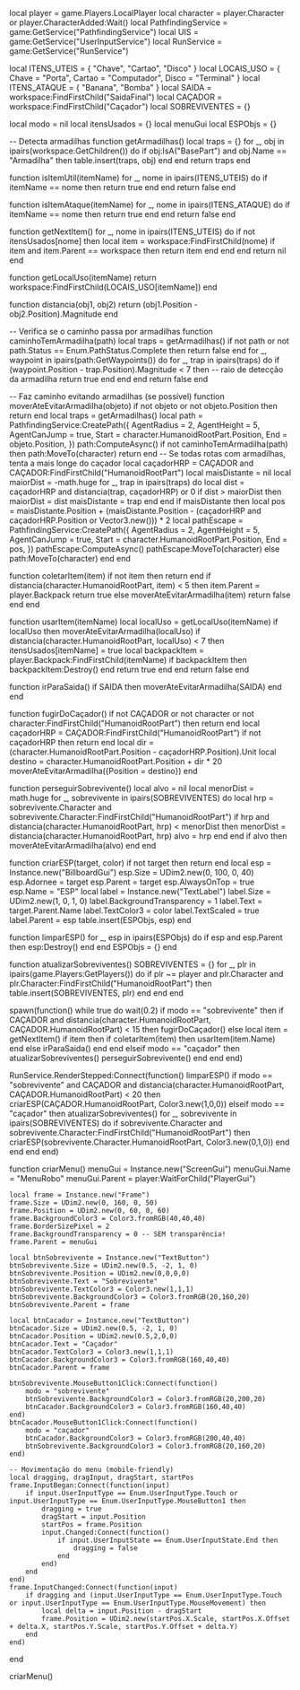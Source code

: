 local player = game.Players.LocalPlayer
local character = player.Character or player.CharacterAdded:Wait()
local PathfindingService = game:GetService("PathfindingService")
local UIS = game:GetService("UserInputService")
local RunService = game:GetService("RunService")

local ITENS_UTEIS = { "Chave", "Cartao", "Disco" }
local LOCAIS_USO = { Chave = "Porta", Cartao = "Computador", Disco = "Terminal" }
local ITENS_ATAQUE = { "Banana", "Bomba" }
local SAIDA = workspace:FindFirstChild("SaidaFinal")
local CAÇADOR = workspace:FindFirstChild("Caçador")
local SOBREVIVENTES = {}

local modo = nil
local itensUsados = {}
local menuGui
local ESPObjs = {}

-- Detecta armadilhas
function getArmadilhas()
    local traps = {}
    for _, obj in ipairs(workspace:GetChildren()) do
        if obj:IsA("BasePart") and obj.Name == "Armadilha" then
            table.insert(traps, obj)
        end
    end
    return traps
end

function isItemUtil(itemName)
    for _, nome in ipairs(ITENS_UTEIS) do
        if itemName == nome then return true end
    end
    return false
end

function isItemAtaque(itemName)
    for _, nome in ipairs(ITENS_ATAQUE) do
        if itemName == nome then return true end
    end
    return false
end

function getNextItem()
    for _, nome in ipairs(ITENS_UTEIS) do
        if not itensUsados[nome] then
            local item = workspace:FindFirstChild(nome)
            if item and item.Parent == workspace then
                return item
            end
        end
    end
    return nil
end

function getLocalUso(itemName)
    return workspace:FindFirstChild(LOCAIS_USO[itemName])
end

function distancia(obj1, obj2)
    return (obj1.Position - obj2.Position).Magnitude
end

-- Verifica se o caminho passa por armadilhas
function caminhoTemArmadilha(path)
    local traps = getArmadilhas()
    if not path or not path.Status == Enum.PathStatus.Complete then return false end
    for _, waypoint in ipairs(path:GetWaypoints()) do
        for _, trap in ipairs(traps) do
            if (waypoint.Position - trap.Position).Magnitude < 7 then -- raio de detecção da armadilha
                return true
            end
        end
    end
    return false
end

-- Faz caminho evitando armadilhas (se possível)
function moverAteEvitarArmadilha(objeto)
    if not objeto or not objeto.Position then return end
    local traps = getArmadilhas()
    local path = PathfindingService:CreatePath({
        AgentRadius = 2,
        AgentHeight = 5,
        AgentCanJump = true,
        Start = character.HumanoidRootPart.Position,
        End = objeto.Position,
    })
    path:ComputeAsync()
    if not caminhoTemArmadilha(path) then
        path:MoveTo(character)
        return
    end
    -- Se todas rotas com armadilhas, tenta a mais longe do caçador
    local caçadorHRP = CAÇADOR and CAÇADOR:FindFirstChild("HumanoidRootPart")
    local maisDistante = nil
    local maiorDist = -math.huge
    for _, trap in ipairs(traps) do
        local dist = caçadorHRP and distancia(trap, caçadorHRP) or 0
        if dist > maiorDist then
            maiorDist = dist
            maisDistante = trap
        end
    end
    if maisDistante then
        local pos = maisDistante.Position + (maisDistante.Position - (caçadorHRP and caçadorHRP.Position or Vector3.new())) * 2
        local pathEscape = PathfindingService:CreatePath({
            AgentRadius = 2,
            AgentHeight = 5,
            AgentCanJump = true,
            Start = character.HumanoidRootPart.Position,
            End = pos,
        })
        pathEscape:ComputeAsync()
        pathEscape:MoveTo(character)
    else
        path:MoveTo(character)
    end
end

function coletarItem(item)
    if not item then return end
    if distancia(character.HumanoidRootPart, item) < 5 then
        item.Parent = player.Backpack
        return true
    else
        moverAteEvitarArmadilha(item)
        return false
    end
end

function usarItem(itemName)
    local localUso = getLocalUso(itemName)
    if localUso then
        moverAteEvitarArmadilha(localUso)
        if distancia(character.HumanoidRootPart, localUso) < 7 then
            itensUsados[itemName] = true
            local backpackItem = player.Backpack:FindFirstChild(itemName)
            if backpackItem then
                backpackItem:Destroy()
            end
            return true
        end
    end
    return false
end

function irParaSaida()
    if SAIDA then
        moverAteEvitarArmadilha(SAIDA)
    end
end

function fugirDoCaçador()
    if not CAÇADOR or not character or not character:FindFirstChild("HumanoidRootPart") then return end
    local caçadorHRP = CAÇADOR:FindFirstChild("HumanoidRootPart")
    if not caçadorHRP then return end
    local dir = (character.HumanoidRootPart.Position - caçadorHRP.Position).Unit
    local destino = character.HumanoidRootPart.Position + dir * 20
    moverAteEvitarArmadilha({Position = destino})
end

function perseguirSobrevivente()
    local alvo = nil
    local menorDist = math.huge
    for _, sobrevivente in ipairs(SOBREVIVENTES) do
        local hrp = sobrevivente.Character and sobrevivente.Character:FindFirstChild("HumanoidRootPart")
        if hrp and distancia(character.HumanoidRootPart, hrp) < menorDist then
            menorDist = distancia(character.HumanoidRootPart, hrp)
            alvo = hrp
        end
    end
    if alvo then moverAteEvitarArmadilha(alvo) end
end

function criarESP(target, color)
    if not target then return end
    local esp = Instance.new("BillboardGui")
    esp.Size = UDim2.new(0, 100, 0, 40)
    esp.Adornee = target
    esp.Parent = target
    esp.AlwaysOnTop = true
    esp.Name = "ESP"
    local label = Instance.new("TextLabel")
    label.Size = UDim2.new(1, 0, 1, 0)
    label.BackgroundTransparency = 1
    label.Text = target.Parent.Name
    label.TextColor3 = color
    label.TextScaled = true
    label.Parent = esp
    table.insert(ESPObjs, esp)
end

function limparESP()
    for _, esp in ipairs(ESPObjs) do
        if esp and esp.Parent then
            esp:Destroy()
        end
    end
    ESPObjs = {}
end

function atualizarSobreviventes()
    SOBREVIVENTES = {}
    for _, plr in ipairs(game.Players:GetPlayers()) do
        if plr ~= player and plr.Character and plr.Character:FindFirstChild("HumanoidRootPart") then
            table.insert(SOBREVIVENTES, plr)
        end
    end
end

spawn(function()
    while true do
        wait(0.2)
        if modo == "sobrevivente" then
            if CAÇADOR and distancia(character.HumanoidRootPart, CAÇADOR.HumanoidRootPart) < 15 then
                fugirDoCaçador()
            else
                local item = getNextItem()
                if item then
                    if coletarItem(item) then
                        usarItem(item.Name)
                    end
                else
                    irParaSaida()
                end
            end
        elseif modo == "caçador" then
            atualizarSobreviventes()
            perseguirSobrevivente()
        end
    end
end)

RunService.RenderStepped:Connect(function()
    limparESP()
    if modo == "sobrevivente" and CAÇADOR and distancia(character.HumanoidRootPart, CAÇADOR.HumanoidRootPart) < 20 then
        criarESP(CAÇADOR.HumanoidRootPart, Color3.new(1,0,0))
    elseif modo == "caçador" then
        atualizarSobreviventes()
        for _, sobrevivente in ipairs(SOBREVIVENTES) do
            if sobrevivente.Character and sobrevivente.Character:FindFirstChild("HumanoidRootPart") then
                criarESP(sobrevivente.Character.HumanoidRootPart, Color3.new(0,1,0))
            end
        end
    end
end)

function criarMenu()
    menuGui = Instance.new("ScreenGui")
    menuGui.Name = "MenuRobo"
    menuGui.Parent = player:WaitForChild("PlayerGui")

    local frame = Instance.new("Frame")
    frame.Size = UDim2.new(0, 160, 0, 50)
    frame.Position = UDim2.new(0, 60, 0, 60)
    frame.BackgroundColor3 = Color3.fromRGB(40,40,40)
    frame.BorderSizePixel = 2
    frame.BackgroundTransparency = 0 -- SEM transparência!
    frame.Parent = menuGui

    local btnSobrevivente = Instance.new("TextButton")
    btnSobrevivente.Size = UDim2.new(0.5, -2, 1, 0)
    btnSobrevivente.Position = UDim2.new(0,0,0,0)
    btnSobrevivente.Text = "Sobrevivente"
    btnSobrevivente.TextColor3 = Color3.new(1,1,1)
    btnSobrevivente.BackgroundColor3 = Color3.fromRGB(20,160,20)
    btnSobrevivente.Parent = frame

    local btnCacador = Instance.new("TextButton")
    btnCacador.Size = UDim2.new(0.5, -2, 1, 0)
    btnCacador.Position = UDim2.new(0.5,2,0,0)
    btnCacador.Text = "Caçador"
    btnCacador.TextColor3 = Color3.new(1,1,1)
    btnCacador.BackgroundColor3 = Color3.fromRGB(160,40,40)
    btnCacador.Parent = frame

    btnSobrevivente.MouseButton1Click:Connect(function()
        modo = "sobrevivente"
        btnSobrevivente.BackgroundColor3 = Color3.fromRGB(20,200,20)
        btnCacador.BackgroundColor3 = Color3.fromRGB(160,40,40)
    end)
    btnCacador.MouseButton1Click:Connect(function()
        modo = "caçador"
        btnCacador.BackgroundColor3 = Color3.fromRGB(200,40,40)
        btnSobrevivente.BackgroundColor3 = Color3.fromRGB(20,160,20)
    end)

    -- Movimentação do menu (mobile-friendly)
    local dragging, dragInput, dragStart, startPos
    frame.InputBegan:Connect(function(input)
        if input.UserInputType == Enum.UserInputType.Touch or input.UserInputType == Enum.UserInputType.MouseButton1 then
            dragging = true
            dragStart = input.Position
            startPos = frame.Position
            input.Changed:Connect(function()
                if input.UserInputState == Enum.UserInputState.End then
                    dragging = false
                end
            end)
        end
    end)
    frame.InputChanged:Connect(function(input)
        if dragging and (input.UserInputType == Enum.UserInputType.Touch or input.UserInputType == Enum.UserInputType.MouseMovement) then
            local delta = input.Position - dragStart
            frame.Position = UDim2.new(startPos.X.Scale, startPos.X.Offset + delta.X, startPos.Y.Scale, startPos.Y.Offset + delta.Y)
        end
    end)
end

criarMenu()
